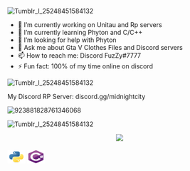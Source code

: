 ![Tumblr_l_25248451584132](https://user-images.githubusercontent.com/112905085/189124365-af1b495e-819c-4592-84e8-0d4f4ed979ba.gif)

- 🔭 I’m currently working on Unitau and Rp servers
- 🌱 I’m currently learning Phyton and C/C++
- 🤔 I’m looking for help with Phyton
- 💬 Ask me about Gta V Clothes Files and Discord servers
- 📫 How to reach me: Discord FuzZy#7777
- ⚡ Fun fact: 100% of my time online on discord

![Tumblr_l_25248451584132](https://user-images.githubusercontent.com/112905085/189124365-af1b495e-819c-4592-84e8-0d4f4ed979ba.gif)

My Discord RP Server:
discord.gg/midnightcity

![923881828761346068](https://user-images.githubusercontent.com/112905085/189128862-2d34fbf8-fb3d-4e2d-bca5-1294bbcdbb93.gif)

![Tumblr_l_25248451584132](https://user-images.githubusercontent.com/112905085/189124365-af1b495e-819c-4592-84e8-0d4f4ed979ba.gif)

<div align="center">
  <img height="160em" src="https://github-readme-stats.vercel.app/api?username=thiagoffrosa&show_icons=true&theme=dracula&include_all_commits=true&count_private=true"/>
</div>
<div style="display: inline_block"><br>
  <img align="center" alt="Rafa-Python" height="30" width="40" src="https://raw.githubusercontent.com/devicons/devicon/master/icons/python/python-original.svg">
  <img align="center" alt="Rafa-Csharp" height="30" width="40" src="https://raw.githubusercontent.com/devicons/devicon/master/icons/csharp/csharp-original.svg">
</div>

